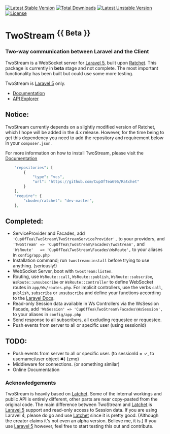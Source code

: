 <!-- header start -->
[![Latest Stable Version](https://poser.pugx.org/cupoftea/twostream/version.svg)](https://packagist.org/packages/cupoftea/twostream) [![Total Downloads](https://poser.pugx.org/cupoftea/twostream/d/total.svg)](https://packagist.org/packages/cupoftea/twostream) [![Latest Unstable Version](https://poser.pugx.org/cupoftea/twostream/v/unstable.svg)](https://packagist.org/packages/cupoftea/twostream) [![License](https://poser.pugx.org/cupoftea/twostream/license.svg)](https://packagist.org/packages/cupoftea/twostream)

# TwoStream <sup>{{ Beta }}</sup>
### Two-way communication between Laravel and the Client
<!-- header end -->

TwoStream is a WebSocket server for [Laravel 5][l5], built upon [Ratchet](http://socketo.me). This package is currently in **beta** stage and not complete. The most important functionality has been built but could use some more testing.

TwoStream is [Laravel 5][l5] only.

 - [Documentation](http://twostream.cupoftea.io/docs/)
 - [API Explorer](http://twostream.cupoftea.io/docs/api/)


## Notice:
TwoStream currently depends on a slightly modified version of Ratchet, which I hope will be added in the 4.x release. However, for the time being to get this dependency you need to add the repository and requirement below in your `composer.json`.

For more information on how to install TwoStream, please visit the [Documentation](http://twostream.cupoftea.io/docs/installation/)

```php
    "repositories": [
        {
            "type": "vcs",
            "url": "https://github.com/CupOfTea696/Ratchet"
        }
    ],
	"require": {
        "cboden/ratchet": "dev-master",
	},
```

## Completed:
 - ServiceProvider and Facades, add `'CupOfTea\TwoStream\TwoStreamServiceProvider',` to your providers, and `'TwoStream' => 'CupOfTea\TwoStream\Facades\TwoStream',` and `'WsRoute'   => 'CupOfTea\TwoStream\Facades\WsRoute',` to your aliases in `config/app.php`
 - Installation command; run `twostream:install` before trying to use anything. (seriously!)
 - WebSocket Server, boot with `twostream:listen`.
 - Routing, use `WsRoute::call`, `WsRoute::publish`, `WsRoute::subscribe`, `WsRoute::unsubscribe` or `WsRoute::controller` to define WebSocket routes in `app/Ws/routes.php`. For implicit controllers, use the verbs `call`, `publish`, `subscribe` or `unsubscribe` and define your functions according to the [Laravel Docs](http://laravel.com/docs/5.0/controllers#implicit-controllers).
 - Read-only Session data available in Ws Controllers via the WsSession Facade, add `'WsSession' => 'CupOfTea\TwoStream\Facades\WsSession',` to your aliases in `config/app.php`
 - Send response to all subscribers, all excluding requestee or requestee.
 - Push events from server to all or specific user (using sessionId)
 
## TODO:
 - Push events from server to all or specific user. (to sessionId = &#10003;, to username/user object &#10006;) (zmq)
 - Middleware for connections. (or something similar)
 - Online Documentation
 
### Acknowledgements
TwoStream is heavily based on [Latchet][latchet]. Some of the internal workings and public API is entirely different, other parts are near copy-pasted from the original code. The main difference between TwoStream and [Latchet][latchet] is [Laravel 5][l5] support and read-only access to Session data. If you are using Laravel 4, please do go and use [Latchet][latchet] since it is pretty good. (Although the creator claims it's not even an alpha version. Believe me, it is.) If you use [Laravel 5][l5] however, feel free to start testing this out and contribute.

[l5]: https://github.com/laravel/framework/ "Laravel 5"
[latchet]: https://github.com/sidneywidmer/Latchet  "Latchet (L4 Package)"
